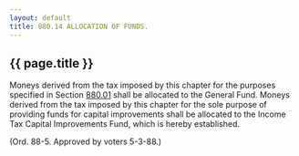 ```yaml
---
layout: default 
title: 880.14 ALLOCATION OF FUNDS.
---
```


{{ page.title }}
----------------

Moneys derived from the tax imposed by this chapter for the purposes
specified in Section [880.01](3f3c0442.html) shall be allocated to the
General Fund. Moneys derived from the tax imposed by this chapter for
the sole purpose of providing funds for capital improvements shall be
allocated to the Income Tax Capital Improvements Fund, which is hereby
established.

(Ord. 88-5. Approved by voters 5-3-88.)
